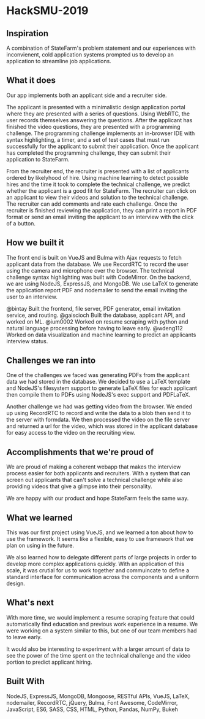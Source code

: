 # HackSMU-2019

## Inspiration

A combination of StateFarm's problem statement and our experiences with inconvienent, cold application systems prompted us to develop an application to streamline job applications.

## What it does

Our app implements both an applicant side and a recruiter side.

The applicant is presented with a minimalistic design application portal where they are presented with a series of questions. Using WebRTC, the user records themselves answering the questions. After the applicant has finished the video questions, they are presented with a programming challenge. The programming challenge implements an in-browser IDE with syntax highlighting, a timer, and a set of test cases that must run successfully for the applicant to submit their application. Once the applicant has completed the programming challenge, they can submit their application to StateFarm.

From the recruiter end, the recruiter is presented with a list of applicants ordered by likelyhood of hire. Using machine learning to detect possible hires and the time it took to complete the technical challenge, we predict whether the applicant is a good fit for StateFarm. The recruiter can click on an applicant to view their videos and solution to the technical challenge. The recruiter can add comments and rate each challenge. Once the recruiter is finished reviewing the application, they can print a report in PDF format or send an email inviting the applicant to an interview with the click of a button.

## How we built it

The front end is built on VueJS and Bulma with Ajax requests to fetch applicant data from the database. We use RecordRTC to record the user using the camera and microphone over the browser. The technical challenge syntax highlighting was built with CodeMirror. On the backend, we are using NodeJS, ExpressJS, and MongoDB. We use LaTeX to generate the application report PDF and nodemailer to send the email inviting the user to an interview.

@bintay Built the frontend, file server, PDF generator, email invitation service, and routing.
@gaiscioch Built the database, applicant API, and worked on ML.
@ium0002 Worked on resume scraping with python and natural language processing before having to leave early.
@wdeng112 Worked on data visualization and machine learning to predict an applicants interview status.

## Challenges we ran into

One of the challenges we faced was generating PDFs from the applicant data we had stored in the database. We decided to use a LaTeX template and NodeJS's filesystem support to generate LaTeX files for each applicant then compile them to PDFs using NodeJS's exec support and PDFLaTeX.

Another challenge we had was getting video from the browser. We ended up using RecordRTC to record and write the data to a blob then send it to the server with formdata. We then processed the video on the file server and returned a url for the video, which was stored in the applicant database for easy access to the video on the recruiting view.

## Accomplishments that we're proud of

We are proud of making a coherent webapp that makes the interview process easier for both applicants and recruiters. With a system that can screen out applicants that can't solve a technical challenge while also providing videos that give a glimpse into their personality.

We are happy with our product and hope StateFarm feels the same way.

## What we learned

This was our first project using VueJS, and we learned a ton about how to use the framework. It seems like a flexible, easy to use framework that we plan on using in the future.

We also learned how to delegate different parts of large projects in order to develop more complex applications quickly. With an application of this scale, it was crutial for us to work together and commuincate to define a standard interface for communication across the components and a uniform design.

## What's next

With more time, we would implement a resume scraping feature that could automatically find education and previous work experience in a resume. We were working on a system similar to this, but one of our team members had to leave early.

It would also be interesting to experiment with a larger amount of data to see the power of the time spent on the technical challenge and the video portion to predict applicant hiring.

## Built With

NodeJS, ExpressJS, MongoDB, Mongoose, RESTful APIs, VueJS, LaTeX, nodemailer, RecordRTC, jQuery, Bulma, Font Awesome, CodeMirror, JavaScript, ES6, SASS, CSS, HTML, Python, Pandas, NumPy, Bukeh
